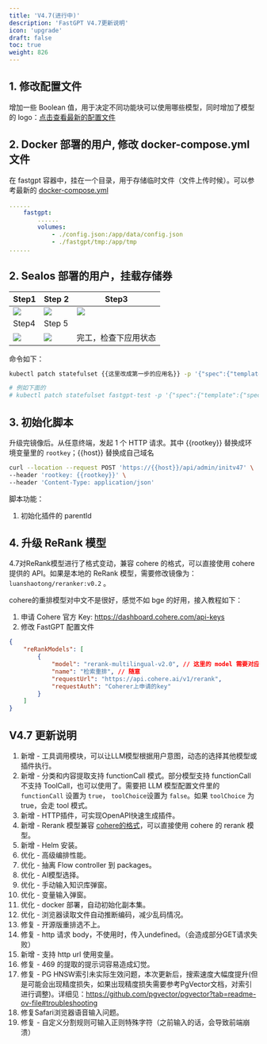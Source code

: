 ```yaml
---
title: 'V4.7(进行中)'
description: 'FastGPT V4.7更新说明'
icon: 'upgrade'
draft: false
toc: true
weight: 826
---
```


## 1. 修改配置文件

增加一些 Boolean 值，用于决定不同功能块可以使用哪些模型，同时增加了模型的 logo：[点击查看最新的配置文件](/docs/development/configuration/)

## 2. Docker 部署的用户, 修改 docker-compose.yml 文件

在 fastgpt 容器中，挂在一个目录，用于存储临时文件（文件上传时候）。可以参考最新的 [docker-compose.yml](https://raw.githubusercontent.com/labring/FastGPT/main/files/deploy/fastgpt/docker-compose.yml) 

```yaml
......
    fastgpt:
        ......
        volumes:
            - ./config.json:/app/data/config.json
            - ./fastgpt/tmp:/app/tmp
......
```

## 2. Sealos 部署的用户，挂载存储券

| Step1 | Step 2 | Step3 |
| --- | --- | --- |
| ![](/imgs/47-sealos1.png) | ![](/imgs/47-sealos2.png) | ![](/imgs/47-sealos3.png) |
| Step4 | Step 5 |  |
| ![](/imgs/47-sealos4.png) | ![](/imgs/47-sealos5.png) | 完工，检查下应用状态 |

命令如下：

```bash
kubectl patch statefulset {{这里改成第一步的应用名}} -p '{"spec":{"template":{"spec":{"securityContext":{"fsGroup": 1001, "fsGroupChangePolicy": "Always"}}}}}'

# 例如下面的
# kubectl patch statefulset fastgpt-test -p '{"spec":{"template":{"spec":{"securityContext":{"fsGroup": 1001, "fsGroupChangePolicy": "Always"}}}}}'
```


## 3. 初始化脚本

升级完镜像后。从任意终端，发起 1 个 HTTP 请求。其中 {{rootkey}} 替换成环境变量里的 `rootkey`；{{host}} 替换成自己域名

```bash
curl --location --request POST 'https://{{host}}/api/admin/initv47' \
--header 'rootkey: {{rootkey}}' \
--header 'Content-Type: application/json'
```

脚本功能：
1. 初始化插件的 parentId

## 4. 升级 ReRank 模型

4.7对ReRank模型进行了格式变动，兼容 cohere 的格式，可以直接使用 cohere 提供的 API。如果是本地的 ReRank 模型，需要修改镜像为：`luanshaotong/reranker:v0.2` 。

cohere的重排模型对中文不是很好，感觉不如 bge 的好用，接入教程如下：

1. 申请 Cohere 官方 Key: https://dashboard.cohere.com/api-keys
2. 修改 FastGPT 配置文件

```json
{
    "reRankModels": [
        {
            "model": "rerank-multilingual-v2.0", // 这里的 model 需要对应 cohere 的模型名
            "name": "检索重排", // 随意
            "requestUrl": "https://api.cohere.ai/v1/rerank",
            "requestAuth": "Coherer上申请的key"
        }
    ]
}
```


## V4.7 更新说明

1. 新增 - 工具调用模块，可以让LLM模型根据用户意图，动态的选择其他模型或插件执行。
2. 新增 - 分类和内容提取支持 functionCall 模式。部分模型支持 functionCall 不支持 ToolCall，也可以使用了。需要把 LLM 模型配置文件里的 `functionCall` 设置为 `true`， `toolChoice`设置为 `false`。如果 `toolChoice` 为 true，会走 tool 模式。
3. 新增 - HTTP插件，可实现OpenAPI快速生成插件。
4. 新增 - Rerank 模型兼容 [cohere的格式](https://docs.cohere.com/reference/rerank-1)，可以直接使用 cohere 的 rerank 模型。
5. 新增 - Helm 安装。
6. 优化 - 高级编排性能。
7. 优化 - 抽离 Flow controller 到 packages。
8. 优化 - AI模型选择。
9. 优化 - 手动输入知识库弹窗。
10. 优化 - 变量输入弹窗。
11. 优化 - docker 部署，自动初始化副本集。
12. 优化 - 浏览器读取文件自动推断编码，减少乱码情况。
13. 修复 - 开源版重排选不上。
14. 修复 - http 请求 body，不使用时，传入undefined。（会造成部分GET请求失败）
15. 新增 - 支持 http url 使用变量。
16. 修复 - 469 的提取的提示词容易造成幻觉。
17. 修复 - PG HNSW索引未实际生效问题，本次更新后，搜索速度大幅度提升(但是可能会出现精度损失，如果出现精度损失需要参考PgVector文档，对索引进行调整)。详细见：https://github.com/pgvector/pgvector?tab=readme-ov-file#troubleshooting
18. 修复Safari浏览器语音输入问题。
19. 修复 - 自定义分割规则可输入正则特殊字符（之前输入的话，会导致前端崩溃）
